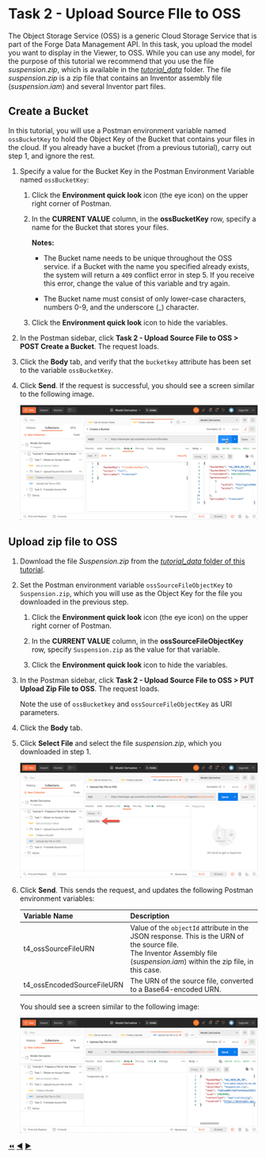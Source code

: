 # Task 2 - Upload Source FIle to OSS

The Object Storage Service (OSS) is a generic Cloud Storage Service that is part of the Forge Data Management API. In this task, you upload the model you want to display in the Viewer, to OSS. While you can use any model, for the purpose of this tutorial we recommend that you use the file *suspension.zip*, which is available in the [*tutorial_data*](../tutorial_data) folder. The file *suspension.zip* is a zip file that contains an Inventor assembly file (*suspension.iam*) and several Inventor part files.

## Create a Bucket

In this tutorial, you will use a Postman environment variable named `ossBucketKey` to hold the Object Key of the Bucket that contains your files in the cloud. If you already have a bucket (from a previous tutorial), carry out step 1, and ignore the rest.

1. Specify a value for the Bucket Key in the Postman Environment Variable named `ossBucketKey`:

    1. Click the **Environment quick look** icon (the eye icon) on the upper right corner of Postman.

    2. In the **CURRENT VALUE** column, in the **ossBucketKey** row, specify a name for the Bucket that stores your files.

        **Notes:**  
        - The Bucket name needs to be unique throughout the OSS service. if a Bucket with the name you specified already exists, the system will return a `409` conflict error in step 5. If you receive this error, change the value of this variable and try again.

        - The Bucket name must consist of only lower-case characters, numbers 0-9, and the underscore (_) character.

    3. Click the **Environment quick look** icon to hide the variables.

4. In the Postman sidebar, click **Task 2 - Upload Source File to OSS > POST Create a Bucket**. The request loads.

5. Click the **Body** tab, and verify that the `bucketkey` attribute has been set to the variable `ossBucketKey`.

5. Click **Send**. If the request is successful, you should see a screen similar to the following image.

    ![Successful Bucket Creation](../images/task2-sucessfull_bucket_creation.png "Successful Bucket Creation")

## Upload zip file to OSS

1. Download the file *Suspension.zip* from the [*tutorial_data* folder of this tutorial](../tutorial_data).

2. Set the Postman environment variable `ossSourceFileObjectKey` to `Suspension.zip`, which you will use as the Object Key for the file you downloaded in the previous step.

   1. Click the **Environment quick look** icon (the eye icon) on the upper right corner of Postman.

   2. In the **CURRENT VALUE** column, in the **ossSourceFileObjectKey** row, specify `Suspension.zip` as the value for that variable. 

   3. Click the **Environment quick look** icon to hide the variables.

2. In the Postman sidebar, click **Task 2 - Upload Source File to OSS > PUT Upload Zip File to OSS**. The request loads.

    Note the use of `ossBucketkey` and `ossSourceFileObjectKey` as URI parameters.

3. Click the **Body** tab.

4. Click **Select File** and select the file *suspension.zip*, which you downloaded in step 1.

    ![Select file button](../images/task2-select_files_button.png "Select file button")

5. Click **Send**. This sends the request, and updates the following Postman environment variables:

   | Variable Name              | Description                                                                                                                                                                  |
   |----------------------------|------------------------------------------------------------------------------------------------------------------------------------------------------------------------------|
   | t4_ossSourceFileURN        | Value of the `objectId` attribute in the JSON response. This is the URN of the source file. <br> The Inventor Assembly file (*suspension.iam*) within the zip file, in this case. |
   | t4_ossEncodedSourceFileURN | The URN of the source file, converted to a Base64-encoded URN.                                                                                                               |

   You should see a screen similar to the following image:

    ![Successful upload of input file](../images/task2-successful_upload.png "Successful upload of input file")

[:rewind:](../readme.md "readme.md") [:arrow_backward:](task-1.md "Previous task") [:arrow_forward:](task-3.md "Next task")
